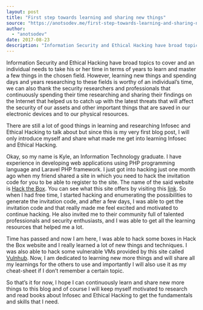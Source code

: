 ```yaml
---
layout: post
title: "First step towards learning and sharing new things"
source: "https://anotsodev.me/first-step-towards-learning-and-sharing-new-things/"
author:
  - "anotsodev"
date: 2017-08-23
description: "Information Security and Ethical Hacking have broad topics to cover and an individual needs to take his or her time in terms of years to learn and master a few things in the chosen field. However, …"
---
```

Information Security and Ethical Hacking have broad topics to cover and an individual needs to take his or her time in terms of years to learn and master a few things in the chosen field. However, learning new things and spending days and years researching to these fields is worthy of an individual’s time, we can also thank the security researchers and professionals that continuously spending their time researching and sharing their findings on the Internet that helped us to catch up with the latest threats that will affect the security of our assets and other important things that are saved in our electronic devices and to our physical resources.

There are still a lot of good things in learning and researching Infosec and Ethical Hacking to talk about but since this is my very first blog post, I will only introduce myself and share what made me get into learning Infosec and Ethical Hacking.

Okay, so my name is Kyle, an Information Technology graduate. I have experience in developing web applications using PHP programming language and Laravel PHP framework. I just got into hacking just one month ago when my friend shared a site in which you need to hack the invitation code for you to be able to register to the site. The name of the said website is [Hack the Box](https://www.hackthebox.eu/). You can see what this site offers by visiting this [link](https://www.hackthebox.eu/). So when I had free time, I started hacking and enumerating the possibilities to generate the invitation code, and after a few days, I was able to get the invitation code and that really made me feel excited and motivated to continue hacking. He also invited me to their community full of talented professionals and security enthusiasts, and I was able to get all the learning resources that helped me a lot.

Time has passed and now I am here, I was able to hack some boxes in Hack the Box website and I really learned a lot of new things and techniques. I was also able to hack some vulnerable VMs provided by this site called [Vulnhub](https://www.vulnhub.com/). Now, I am dedicated to learning new more things and will share all my learnings for the others to use and importantly I will also use it as my cheat-sheet if I don’t remember a certain topic.

So that’s it for now, I hope I can continuously learn and share new more things to this blog and of course I will keep myself motivated to research and read books about Infosec and Ethical Hacking to get the fundamentals and skills that I need.